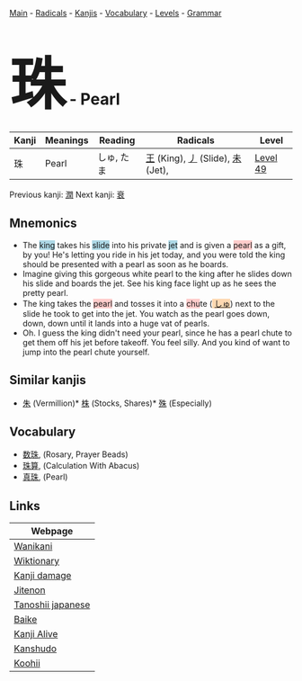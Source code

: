 <style> bigfont {font-size: 100px}</style>
[Main](../README.md) -
[Radicals](../radicals.md) -
[Kanjis](../kanjis.md) -
[Vocabulary](../vocabulary.md) -
[Levels](../levels.md) -
[Grammar](../grammar.md)
# <bigfont> 珠</bigfont> - Pearl 

| Kanji | Meanings | Reading | Radicals | Level |
| --- | --- | --- | --- | --- |
| 珠 | Pearl | しゅ, たま | [王](../radicals/王.md) (King), [丿](../radicals/丿.md) (Slide), [未](../radicals/未.md) (Jet),  | [Level 49](../levels/wk_level49.md) |

Previous kanji: [潤](潤.md) Next kanji: [衰](衰.md) 

## Mnemonics
 * The <span style="background-color:#ADD8E6"> king</span> takes his <span style="background-color:#ADD8E6"> slide</span> into his private <span style="background-color:#ADD8E6"> jet</span> and is given a <span style="background-color:#ffcccb"> pearl</span> as a gift, by you! He's letting you ride in his jet today, and you were told the king should be presented with a pearl as soon as he boards.
* Imagine giving this gorgeous white pearl to the king after he slides down his slide and boards the jet. See his king face light up as he sees the pretty pearl.
* The king takes the <span style="background-color:#ffcccb"> pearl</span> and tosses it into a <span style="background-color:#ffcccb"> chu</span>te (<span style="background-color:#fed8b1"> [しゅ](https://jisho.org/search/しゅ)</span>) next to the slide he took to get into the jet. You watch as the pearl goes down, down, down until it lands into a huge vat of pearls.
* Oh. I guess the king didn't need your pearl, since he has a pearl chute to get them off his jet before takeoff. You feel silly. And you kind of want to jump into the pearl chute yourself.


## Similar kanjis
 * [朱](朱.md) (Vermillion)* [株](株.md) (Stocks, Shares)* [殊](殊.md) (Especially)


## Vocabulary
 * [数珠](../vocabulary/珠.md), (Rosary, Prayer Beads)
* [珠算](../vocabulary/珠.md), (Calculation With Abacus)
* [真珠](../vocabulary/珠.md), (Pearl)



## Links 

| Webpage |
| --- |
| [Wanikani          ](https://www.wanikani.com/kanji/珠) |
| [Wiktionary        ](https://en.wiktionary.org/wiki/珠) |
| [Kanji damage      ](http://www.kanjidamage.com/kanji/search?utf8=✓&q=珠) |
| [Jitenon           ](https://jitenon.com/kanji/珠) |
| [Tanoshii japanese ](https://www.tanoshiijapanese.com/dictionary/kanji.cfm?k=珠) |
| [Baike             ](https://baike.baidu.com/item/珠) |
| [Kanji Alive       ](https://app.kanjialive.com/珠) |
| [Kanshudo          ](https://www.kanshudo.com/searchmn?q=珠) |
| [Koohii            ](https://kanji.koohii.com/study/kanji/珠) |

